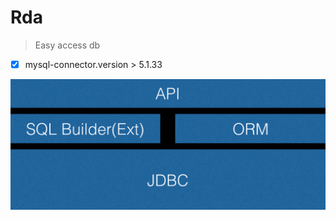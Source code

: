 

# Rda
> Easy access db

* [x] mysql-connector.version > 5.1.33 


![image](https://raw.githubusercontent.com/adar-w/Smoe/master/smoe-rda/file/rda.png)

